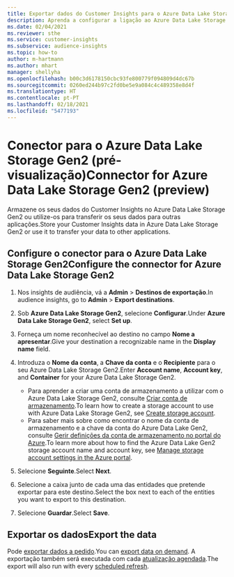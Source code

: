 ```yaml
---
title: Exportar dados do Customer Insights para o Azure Data Lake Storage Gen2
description: Aprenda a configurar a ligação ao Azure Data Lake Storage Gen2.
ms.date: 02/04/2021
ms.reviewer: sthe
ms.service: customer-insights
ms.subservice: audience-insights
ms.topic: how-to
author: m-hartmann
ms.author: mhart
manager: shellyha
ms.openlocfilehash: b00c3d6178150cbc93fe800779f094809d4dc67b
ms.sourcegitcommit: 0260ed244b97c2fd0be5e9a084c4c489358e8d4f
ms.translationtype: HT
ms.contentlocale: pt-PT
ms.lasthandoff: 02/18/2021
ms.locfileid: "5477193"
---
```

# <a name="connector-for-azure-data-lake-storage-gen2-preview"></a><span data-ttu-id="dcab2-103">Conector para o Azure Data Lake Storage Gen2 (pré-visualização)</span><span class="sxs-lookup"><span data-stu-id="dcab2-103">Connector for Azure Data Lake Storage Gen2 (preview)</span></span>

<span data-ttu-id="dcab2-104">Armazene os seus dados do Customer Insights no Azure Data Lake Storage Gen2 ou utilize-os para transferir os seus dados para outras aplicações.</span><span class="sxs-lookup"><span data-stu-id="dcab2-104">Store your Customer Insights data in Azure Data Lake Storage Gen2 or use it to transfer your data to other applications.</span></span>

## <a name="configure-the-connector-for-azure-data-lake-storage-gen2"></a><span data-ttu-id="dcab2-105">Configure o conector para o Azure Data Lake Storage Gen2</span><span class="sxs-lookup"><span data-stu-id="dcab2-105">Configure the connector for Azure Data Lake Storage Gen2</span></span>

1. <span data-ttu-id="dcab2-106">Nos insights de audiência, vá a **Admin** > **Destinos de exportação**.</span><span class="sxs-lookup"><span data-stu-id="dcab2-106">In audience insights, go to **Admin** > **Export destinations**.</span></span>

1. <span data-ttu-id="dcab2-107">Sob **Azure Data Lake Storage Gen2**, selecione **Configurar**.</span><span class="sxs-lookup"><span data-stu-id="dcab2-107">Under **Azure Data Lake Storage Gen2**, select **Set up**.</span></span>

1. <span data-ttu-id="dcab2-108">Forneça um nome reconhecível ao destino no campo **Nome a apresentar**.</span><span class="sxs-lookup"><span data-stu-id="dcab2-108">Give your destination a recognizable name in the **Display name** field.</span></span>

1. <span data-ttu-id="dcab2-109">Introduza o **Nome da conta**, a **Chave da conta** e o **Recipiente** para o seu Azure Data Lake Storage Gen2.</span><span class="sxs-lookup"><span data-stu-id="dcab2-109">Enter **Account name**, **Account key**, and **Container** for your Azure Data Lake Storage Gen2.</span></span>
    - <span data-ttu-id="dcab2-110">Para aprender a criar uma conta de armazenamento a utilizar com o Azure Data Lake Storage Gen2, consulte [Criar conta de armazenamento](https://docs.microsoft.com/azure/storage/blobs/create-data-lake-storage-account).</span><span class="sxs-lookup"><span data-stu-id="dcab2-110">To learn how to create a storage account to use with Azure Data Lake Storage Gen2, see [Create storage account](https://docs.microsoft.com/azure/storage/blobs/create-data-lake-storage-account).</span></span> 
    - <span data-ttu-id="dcab2-111">Para saber mais sobre como encontrar o nome da conta de armazenamento e a chave da conta do Azure Data Lake Gen2, consulte [Gerir definições da conta de armazenamento no portal do Azure](https://docs.microsoft.com/azure/storage/common/storage-account-manage).</span><span class="sxs-lookup"><span data-stu-id="dcab2-111">To learn more about how to find the Azure Data Lake Gen2 storage account name and account key, see [Manage storage account settings in the Azure portal](https://docs.microsoft.com/azure/storage/common/storage-account-manage).</span></span>

1. <span data-ttu-id="dcab2-112">Selecione **Seguinte**.</span><span class="sxs-lookup"><span data-stu-id="dcab2-112">Select **Next**.</span></span>

1. <span data-ttu-id="dcab2-113">Selecione a caixa junto de cada uma das entidades que pretende exportar para este destino.</span><span class="sxs-lookup"><span data-stu-id="dcab2-113">Select the box next to each of the entities you want to export to this destination.</span></span>

1. <span data-ttu-id="dcab2-114">Selecione **Guardar**.</span><span class="sxs-lookup"><span data-stu-id="dcab2-114">Select **Save**.</span></span>

## <a name="export-the-data"></a><span data-ttu-id="dcab2-115">Exportar os dados</span><span class="sxs-lookup"><span data-stu-id="dcab2-115">Export the data</span></span>

<span data-ttu-id="dcab2-116">Pode [exportar dados a pedido](export-destinations.md#export-data-on-demand).</span><span class="sxs-lookup"><span data-stu-id="dcab2-116">You can [export data on demand](export-destinations.md#export-data-on-demand).</span></span> <span data-ttu-id="dcab2-117">A exportação também será executada com cada [atualização agendada](system.md#schedule-tab).</span><span class="sxs-lookup"><span data-stu-id="dcab2-117">The export will also run with every [scheduled refresh](system.md#schedule-tab).</span></span>
